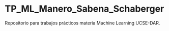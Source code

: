 # TP_ML_Manero_Sabena_Schaberger
Repositorio para trabajos prácticos materia Machine Learning UCSE-DAR.
